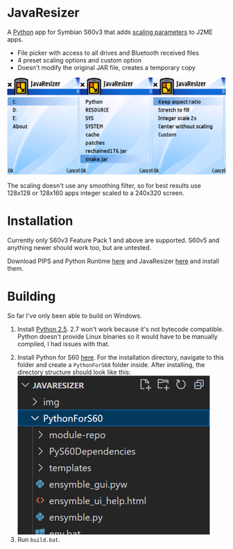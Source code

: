 # JavaResizer
A [Python](https://web.archive.org/web/20090209230321/http://wiki.forum.nokia.com/index.php/Category:Python) app for Symbian S60v3 that adds [scaling parameters](https://github.com/Nokia64/J2ME-phone-quirks/blob/main/vendor-specific-MIDlet-attributes.md#series-60) to J2ME apps.

* File picker with access to all drives and Bluetooth received files
* 4 preset scaling options and custom option
* Doesn't modify the original JAR file, creates a temporary copy

![](img/screenshot.png)

The scaling doesn't use any smoothing filter, so for best results use 128x128 or 128x160 apps integer scaled to a 240x320 screen.

# Installation
Currently only S60v3 Feature Pack 1 and above are supported. S60v5 and anything newer should work too, but are untested.

Download PIPS and Python Runtime [here](https://mega.nz/folder/W5kmiTgR#adn6KNHKtCjlaWaMYNOBKQ) and JavaResizer [here](https://github.com/gtrxAC/JavaResizer/releases) and install them.

# Building
So far I've only been able to build on Windows.
1. Install [Python 2.5](https://www.python.org/downloads/release/python-254/). 2.7 won't work because it's not bytecode compatible. Python doesn't provide Linux binaries so it would have to be manually compiled, I had issues with that.
<!-- 2. Download Python for S60 [here](https://web.archive.org/web/20210506205822/https://garage.maemo.org/frs/download.php/7486/PythonForS60_2.0.0.tar.gz) and extract it to this directory. -->
2. Install Python for S60 [here](https://web.archive.org/web/20200927123819/https://garage.maemo.org/frs/download.php/7485/PythonForS60_2.0.0_Setup.exe). For the installation directory, navigate to this folder and create a `PythonForS60` folder inside. After installing, the directory structure should look like this:
![](img/install.png)
3. Run `build.bat`.